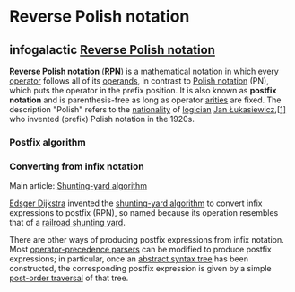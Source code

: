 # Reverse Polish notation



## infogalactic [Reverse Polish notation](https://infogalactic.com/info/Reverse_Polish_notation)

**Reverse Polish notation** (**RPN**) is a mathematical notation in which every [operator](https://infogalactic.com/info/Operation_(mathematics)) follows all of its [operands](https://infogalactic.com/info/Operand), in contrast to [Polish notation](https://infogalactic.com/info/Polish_notation) (PN), which puts the operator in the prefix position. It is also known as **postfix notation** and is parenthesis-free as long as operator [arities](https://infogalactic.com/info/Arity) are fixed. The description "Polish" refers to the [nationality](https://infogalactic.com/info/Nationality) of [logician](https://infogalactic.com/info/Logician) [Jan Łukasiewicz](https://infogalactic.com/info/Jan_Łukasiewicz),[[1\]](https://infogalactic.com/info/Reverse_Polish_notation#cite_note-.C5.81ukasiewicz_1957-1) who invented (prefix) Polish notation in the 1920s.

### Postfix algorithm

### Converting from infix notation

Main article: [Shunting-yard algorithm](https://infogalactic.com/info/Shunting-yard_algorithm)

[Edsger Dijkstra](https://infogalactic.com/info/Edsger_Dijkstra) invented the [shunting-yard algorithm](https://infogalactic.com/info/Shunting-yard_algorithm) to convert infix expressions to postfix (RPN), so named because its operation resembles that of a [railroad shunting yard](https://infogalactic.com/info/Classification_yard).

There are other ways of producing postfix expressions from infix notation. Most [operator-precedence parsers](https://infogalactic.com/info/Operator-precedence_parser) can be modified to produce postfix expressions; in particular, once an [abstract syntax tree](https://infogalactic.com/info/Abstract_syntax_tree) has been constructed, the corresponding postfix expression is given by a simple [post-order traversal](https://infogalactic.com/info/Post-order_traversal) of that tree.

